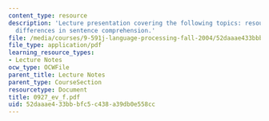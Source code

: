 ```yaml
---
content_type: resource
description: 'Lecture presentation covering the following topics: resources and individual
  differences in sentence comprehension.'
file: /media/courses/9-591j-language-processing-fall-2004/52daaae433bbbfc5c438a39db0e558cc_0927_ev_f.pdf
file_type: application/pdf
learning_resource_types:
- Lecture Notes
ocw_type: OCWFile
parent_title: Lecture Notes
parent_type: CourseSection
resourcetype: Document
title: 0927_ev_f.pdf
uid: 52daaae4-33bb-bfc5-c438-a39db0e558cc
---
```

